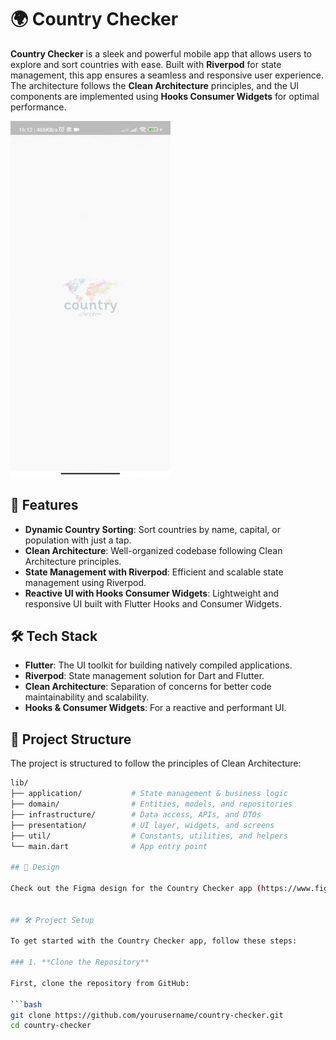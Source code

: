 
# 🌍 Country Checker

**Country Checker** is a sleek and powerful mobile app that allows users to explore and sort countries with ease. Built with **Riverpod** for state management, this app ensures a seamless and responsive user experience. The architecture follows the **Clean Architecture** principles, and the UI components are implemented using **Hooks Consumer Widgets** for optimal performance.

<img src ="https://github.com/shiran02/Country-Checker/blob/main/country-counter-app.gif" width ="256"/>

## 🚀 Features

- **Dynamic Country Sorting**: Sort countries by name, capital, or population with just a tap.
- **Clean Architecture**: Well-organized codebase following Clean Architecture principles.
- **State Management with Riverpod**: Efficient and scalable state management using Riverpod.
- **Reactive UI with Hooks Consumer Widgets**: Lightweight and responsive UI built with Flutter Hooks and Consumer Widgets.

## 🛠️ Tech Stack

- **Flutter**: The UI toolkit for building natively compiled applications.
- **Riverpod**: State management solution for Dart and Flutter.
- **Clean Architecture**: Separation of concerns for better code maintainability and scalability.
- **Hooks & Consumer Widgets**: For a reactive and performant UI.

## 📂 Project Structure

The project is structured to follow the principles of Clean Architecture:

```bash
lib/
├── application/           # State management & business logic
├── domain/                # Entities, models, and repositories
├── infrastructure/        # Data access, APIs, and DTOs
├── presentation/          # UI layer, widgets, and screens
├── util/                  # Constants, utilities, and helpers
└── main.dart              # App entry point

## 🎨 Design

Check out the Figma design for the Country Checker app (https://www.figma.com/design/tuvoDIN8wEXvDFHDeiBKjy/isuru-Group-Task?node-id=0-1&t=c0sCmEcvZvF9a5j8-1).


## 🛠️ Project Setup

To get started with the Country Checker app, follow these steps:

### 1. **Clone the Repository**

First, clone the repository from GitHub:

```bash
git clone https://github.com/yourusername/country-checker.git
cd country-checker






